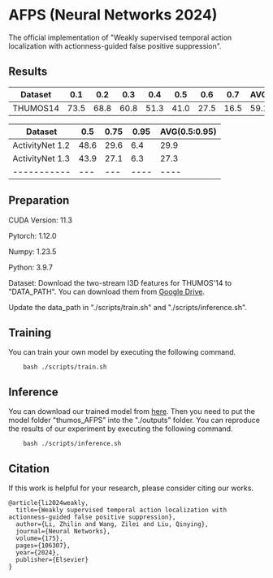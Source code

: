 # AFPS (Neural Networks 2024)
The official implementation of "Weakly supervised temporal action localization with actionness-guided false positive suppression".

## Results
|  Dataset         | 0.1 | 0.2 | 0.3 | 0.4 | 0.5 | 0.6 | 0.7| AVG(0.1:0.5) | AVG(0.1:0.7) |
| -----------      | --- | --- | ----| ----| ----| ---| -- | ---- | -----|
| THUMOS14         | 73.5| 68.8| 60.8| 51.3| 41.0| 27.5| 16.5| 59.1| 48.5|

|  Dataset         | 0.5 | 0.75 | 0.95 | AVG(0.5:0.95) |
| -----------      | --- | --- | ----| ----|
| ActivityNet 1.2  | 48.6| 29.6| 6.4| 29.9|
| ActivityNet 1.3  | 43.9 |27.1|6.3|27.3|
| -----------      | --- | --- | ----| ----|


## Preparation
CUDA Version: 11.3

Pytorch: 1.12.0

Numpy: 1.23.5 

Python: 3.9.7

Dataset: Download the two-stream I3D features for THUMOS'14 to "DATA_PATH". You can download them from [Google Drive](https://drive.google.com/file/d/1paAv3FsqHtNsDO6M78mj7J3WqVf_CgSG/view?usp=sharing).

Update the data_path in "./scripts/train.sh" and "./scripts/inference.sh".


## Training
You can train your own model by executing the following command.
```
    bash ./scripts/train.sh
```


## Inference
You can download our trained model from [here](https://drive.google.com/drive/folders/1-01moeCKpvgZxAiVKDnvAd6mfmQJbBue?usp=drive_link).
Then you need to put the model folder "thumos_AFPS" into the "./outputs" folder.
You can reproduce the results of our experiment by executing the following command.
```
    bash ./scripts/inference.sh
```

## Citation
If this work is helpful for your research, please consider citing our works.
```
@article{li2024weakly,
  title={Weakly supervised temporal action localization with actionness-guided false positive suppression},
  author={Li, Zhilin and Wang, Zilei and Liu, Qinying},
  journal={Neural Networks},
  volume={175},
  pages={106307},
  year={2024},
  publisher={Elsevier}
}
```
